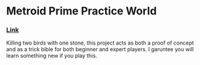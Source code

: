 # Metroid Prime Practice World

### [Link](https://github.com/toasterparty/prime-practice-world)

Killing two birds with one stone, this project acts as both a proof of concept and as a trick bible for both beginner and expert players. I garuntee you will learn something new if you play this.

